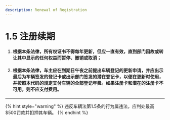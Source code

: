 ```yaml
---
description: Renewal of Registration
---
```


# 1.5 注册续期

1. #### 根据本条法律，所有权证书不得每年更新，但应一直有效，直到部门因故或转让其中显示的任何权益而暂停、撤销或取消；
2. #### 根据本条法律，车主应在到期日午夜之前提出车辆登记的更新申请，并应出示最后为车辆签发的登记卡或出示部门签发的潜在登记卡，以便在更新时使用，并按照本代码的规定支付车辆的全部登记年费。如果注册卡和潜在的注册卡不可用，则不应支付费用。

***

{% hint style="warning" %}
违反车辆法第1.5条的行为属违法，应判处最高$500罚款并扣押其车辆。
{% endhint %}
